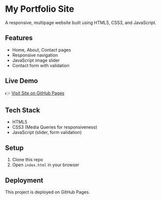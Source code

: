 # My Portfolio Site

A responsive, multipage website built using HTML5, CSS3, and JavaScript.

## Features
- Home, About, Contact pages
- Responsive navigation
- JavaScript image slider
- Contact form with validation

## Live Demo
👉 [Visit Site on GitHub Pages](https://silverbackossi.github.io/MyPortfolioSite/)

## Tech Stack
- HTML5
- CSS3 (Media Queries for responsiveness)
- JavaScript (slider, form validation)

## Setup
1. Clone this repo
2. Open `index.html` in your browser

## Deployment
This project is deployed on GitHub Pages.
